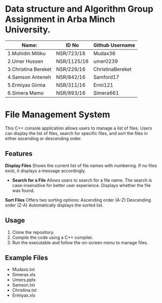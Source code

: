 # Data structure and Algorithm Group Assignment in Arba Minch University.
|Name:         | ID No     |Github Username   |                     
|-------------------------|-----------|-----|
|1.Muhidin Mitiku         | NSR/723/16 |Mudax36
|2.Umer     Hussen        | NSR/1125/16 |umer0239
|3.Christina Bereket      | NSR/226/16 |ChristinaBereket
|4.Samson    Anteneh      | NSR/842/16 |Samford17
|5.Ermiyas   Girma        | NSR/311/16 | Ermi121
|6.Simera     Mamo        | NSR/893/16 |Simera661
# File Management System

This C++ console application allows users to manage a list of files. Users can display the list of files, search for specific files, and sort the files in either ascending or descending order.

## Features
 
  **Display Files**
Shows the current list of file names with numbering.
If no files exist, it displays a message accordingly.

 - **Search for a File**
Allows users to search for a file name.
The search is case-insensitive for better user experience.
Displays whether the file was found.

  **Sort Files**
Offers two sorting options:
Ascending order (A-Z)
Descending order (Z-A)
Automatically displays the sorted list.
## Usage

1. Clone the repository.
2. Compile the code using a C++ compiler.
3. Run the executable and follow the on-screen menu to manage files.

## Example Files

- Mudaxs.txt
- Simeras.xls
- Umers.pptx
- Samson.txt
- Christina.txt
- Ermiyas.xls
